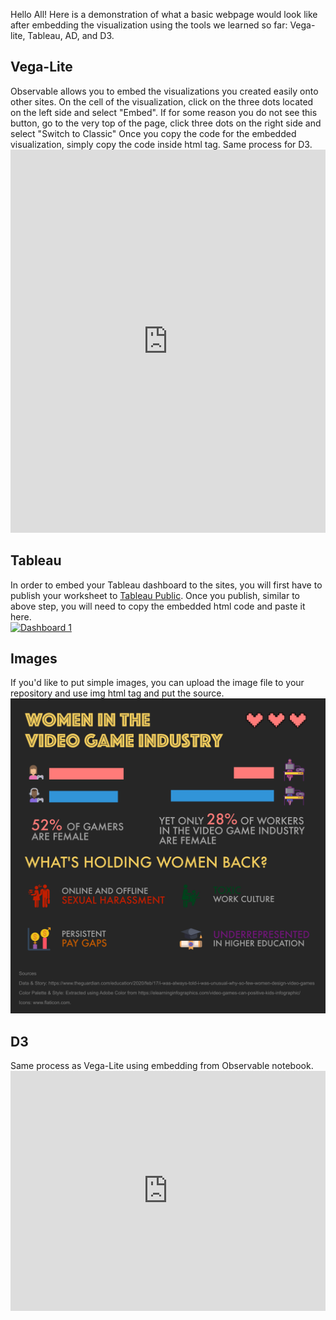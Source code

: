 Hello All! Here is a demonstration of what a basic webpage would look like after embedding the visualization using the tools we learned so far: Vega-lite, Tableau, AD, and D3.  


<html>

<h2>Vega-Lite</h2>
Observable allows you to embed the visualizations you created easily onto other sites. On the cell of the visualization, click on the three dots located on the left side and select "Embed". If for some reason you do not see this button, go to the very top of the page, click three dots on the right side and select "Switch to Classic"
Once you copy the code for the embedded visualization, simply copy the code inside html tag. Same process for D3. 
  <iframe width="100%" height="613" frameborder="0"
  src="https://observablehq.com/embed/@yutongzhou73/vega-lite-assignment?cells=ex"></iframe>
  
<h2>Tableau</h2>
In order to embed your Tableau dashboard to the sites, you will first have to publish your worksheet to <a href="https://public.tableau.com/en-us/s/">Tableau Public</a>. Once you publish, similar to above step, you will need to copy the embedded html code and paste it here. 

  <div class='tableauPlaceholder' id='viz1618378263510' style='position: relative'><noscript><a href='#'><img alt='Dashboard 1 ' src='https:&#47;&#47;public.tableau.com&#47;static&#47;images&#47;Co&#47;Conspiracy_Score&#47;Dashboard1&#47;1_rss.png' style='border: none' /></a></noscript><object class='tableauViz'  style='display:none;'><param name='host_url' value='https%3A%2F%2Fpublic.tableau.com%2F' /> <param name='embed_code_version' value='3' /> <param name='site_root' value='' /><param name='name' value='Conspiracy_Score&#47;Dashboard1' /><param name='tabs' value='no' /><param name='toolbar' value='yes' /><param name='static_image' value='https:&#47;&#47;public.tableau.com&#47;static&#47;images&#47;Co&#47;Conspiracy_Score&#47;Dashboard1&#47;1.png' /> <param name='animate_transition' value='yes' /><param name='display_static_image' value='yes' /><param name='display_spinner' value='yes' /><param name='display_overlay' value='yes' /><param name='display_count' value='yes' /><param name='language' value='en' /></object></div>                <script type='text/javascript'>                    var divElement = document.getElementById('viz1618378263510');                    var vizElement = divElement.getElementsByTagName('object')[0];                    if ( divElement.offsetWidth > 800 ) { vizElement.style.width='1000px';vizElement.style.height='827px';} else if ( divElement.offsetWidth > 500 ) { vizElement.style.width='1000px';vizElement.style.height='827px';} else { vizElement.style.width='100%';vizElement.style.height='927px';}                     var scriptElement = document.createElement('script');                    scriptElement.src = 'https://public.tableau.com/javascripts/api/viz_v1.js';                    vizElement.parentNode.insertBefore(scriptElement, vizElement);                </script>

<h2>Images</h2>
If you'd like to put simple images, you can upload the image file to your repository and use img html tag and put the source. 
<img src="infographics_yutong_zhou.png">

<h2>D3</h2>
Same process as Vega-Lite using embedding from Observable notebook. 
  <iframe width="100%" height="384" frameborder="0"
  src="https://observablehq.com/embed/@yutongzhou73/lab-11-d3-tutorial-2-creating-an-arc-diagram-with-animated-tr?cells=animateArcsFromNodesThenExplode"></iframe>

</html>
